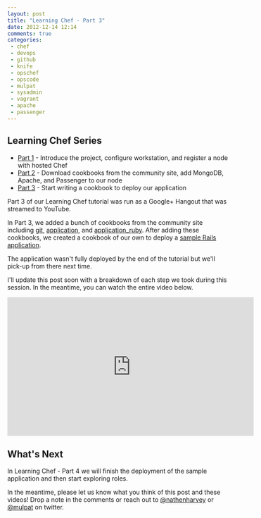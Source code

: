 ```yaml
---
layout: post
title: "Learning Chef - Part 3"
date: 2012-12-14 12:14
comments: true
categories: 
 - chef
 - devops
 - github
 - knife
 - opschef
 - opscode
 - mulpat
 - sysadmin
 - vagrant
 - apache
 - passenger
---
```


## Learning Chef Series

* [Part 1](http://nathenharvey.com/blog/2012/12/06/learning-chef-part-1/) - Introduce the project, configure workstation, and register a node with hosted Chef
* [Part 2](http://nathenharvey.com/blog/2012/12/07/learning-chef-part-2/) - Download cookbooks from the community site, add MongoDB, Apache, and Passenger to our node
* [Part 3](http://nathenharvey.com/blog/2012/12/14/learning-chef-part-3/) - Start writing a cookbook to deploy our application

Part 3 of our Learning Chef tutorial was run as a Google+ Hangout that was streamed to YouTube.

In Part 3, we added a bunch of cookbooks from the community site including [git](http://ckbk.it/git), [application](http://ckbk.it/application), and [application_ruby](http://ckbk.it/application_ruby).  After adding these cookbooks, we created a cookbook of our own to deploy a [sample Rails application](https://github.com/mulderp/chef-demo).

The application wasn't fully deployed by the end of the tutorial but we'll pick-up from there next time.

I'll update this post soon with a breakdown of each step we took during this session.  In the meantime, you can watch the entire video below.

<iframe width="560" height="315" src="http://www.youtube.com/embed/3cA1IL8DV8I" frameborder="0" allowfullscreen></iframe>

## What's Next

In Learning Chef - Part 4 we will finish the deployment of the sample application and then start exploring roles.

In the meantime, please let us know what you think of this post and these videos!  Drop a note in the comments or reach out to [@nathenharvey](https://twitter.com/nathenharvey) or [@mulpat](http://twitter.com/mulpat) on twitter.


